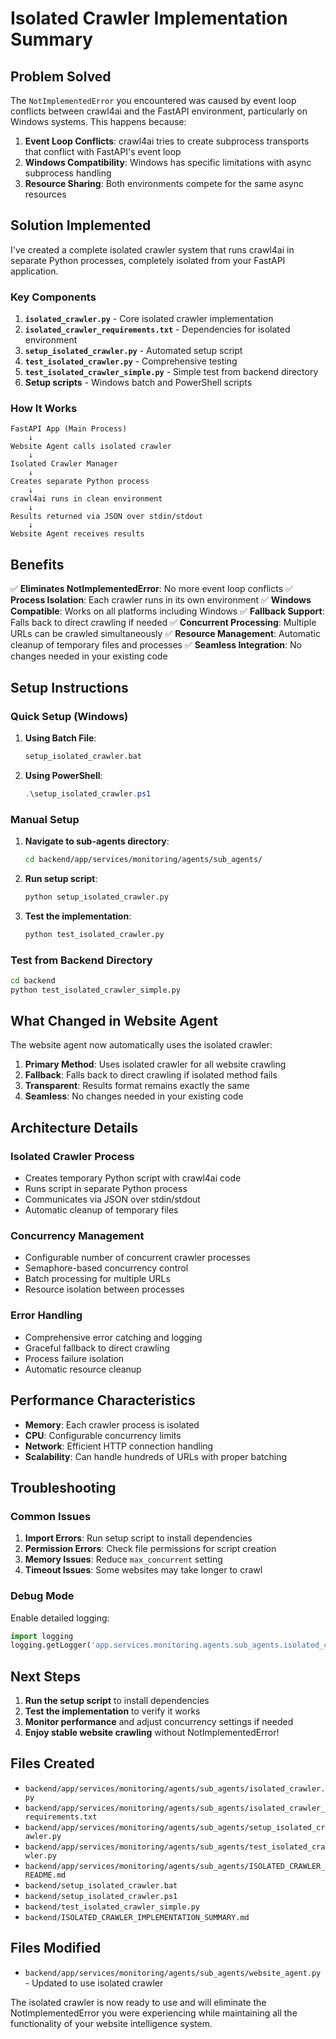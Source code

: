 # Isolated Crawler Implementation Summary

## Problem Solved

The `NotImplementedError` you encountered was caused by event loop conflicts between crawl4ai and the FastAPI environment, particularly on Windows systems. This happens because:

1. **Event Loop Conflicts**: crawl4ai tries to create subprocess transports that conflict with FastAPI's event loop
2. **Windows Compatibility**: Windows has specific limitations with async subprocess handling
3. **Resource Sharing**: Both environments compete for the same async resources

## Solution Implemented

I've created a complete isolated crawler system that runs crawl4ai in separate Python processes, completely isolated from your FastAPI application.

### Key Components

1. **`isolated_crawler.py`** - Core isolated crawler implementation
2. **`isolated_crawler_requirements.txt`** - Dependencies for isolated environment
3. **`setup_isolated_crawler.py`** - Automated setup script
4. **`test_isolated_crawler.py`** - Comprehensive testing
5. **`test_isolated_crawler_simple.py`** - Simple test from backend directory
6. **Setup scripts** - Windows batch and PowerShell scripts

### How It Works

```
FastAPI App (Main Process)
    ↓
Website Agent calls isolated crawler
    ↓
Isolated Crawler Manager
    ↓
Creates separate Python process
    ↓
crawl4ai runs in clean environment
    ↓
Results returned via JSON over stdin/stdout
    ↓
Website Agent receives results
```

## Benefits

✅ **Eliminates NotImplementedError**: No more event loop conflicts
✅ **Process Isolation**: Each crawler runs in its own environment
✅ **Windows Compatible**: Works on all platforms including Windows
✅ **Fallback Support**: Falls back to direct crawling if needed
✅ **Concurrent Processing**: Multiple URLs can be crawled simultaneously
✅ **Resource Management**: Automatic cleanup of temporary files and processes
✅ **Seamless Integration**: No changes needed in your existing code

## Setup Instructions

### Quick Setup (Windows)

1. **Using Batch File**:
   ```cmd
   setup_isolated_crawler.bat
   ```

2. **Using PowerShell**:
   ```powershell
   .\setup_isolated_crawler.ps1
   ```

### Manual Setup

1. **Navigate to sub-agents directory**:
   ```bash
   cd backend/app/services/monitoring/agents/sub_agents/
   ```

2. **Run setup script**:
   ```bash
   python setup_isolated_crawler.py
   ```

3. **Test the implementation**:
   ```bash
   python test_isolated_crawler.py
   ```

### Test from Backend Directory

```bash
cd backend
python test_isolated_crawler_simple.py
```

## What Changed in Website Agent

The website agent now automatically uses the isolated crawler:

1. **Primary Method**: Uses isolated crawler for all website crawling
2. **Fallback**: Falls back to direct crawling if isolated method fails
3. **Transparent**: Results format remains exactly the same
4. **Seamless**: No changes needed in your existing code

## Architecture Details

### Isolated Crawler Process

- Creates temporary Python script with crawl4ai code
- Runs script in separate Python process
- Communicates via JSON over stdin/stdout
- Automatic cleanup of temporary files

### Concurrency Management

- Configurable number of concurrent crawler processes
- Semaphore-based concurrency control
- Batch processing for multiple URLs
- Resource isolation between processes

### Error Handling

- Comprehensive error catching and logging
- Graceful fallback to direct crawling
- Process failure isolation
- Automatic resource cleanup

## Performance Characteristics

- **Memory**: Each crawler process is isolated
- **CPU**: Configurable concurrency limits
- **Network**: Efficient HTTP connection handling
- **Scalability**: Can handle hundreds of URLs with proper batching

## Troubleshooting

### Common Issues

1. **Import Errors**: Run setup script to install dependencies
2. **Permission Errors**: Check file permissions for script creation
3. **Memory Issues**: Reduce `max_concurrent` setting
4. **Timeout Issues**: Some websites may take longer to crawl

### Debug Mode

Enable detailed logging:
```python
import logging
logging.getLogger('app.services.monitoring.agents.sub_agents.isolated_crawler').setLevel(logging.DEBUG)
```

## Next Steps

1. **Run the setup script** to install dependencies
2. **Test the implementation** to verify it works
3. **Monitor performance** and adjust concurrency settings if needed
4. **Enjoy stable website crawling** without NotImplementedError!

## Files Created

- `backend/app/services/monitoring/agents/sub_agents/isolated_crawler.py`
- `backend/app/services/monitoring/agents/sub_agents/isolated_crawler_requirements.txt`
- `backend/app/services/monitoring/agents/sub_agents/setup_isolated_crawler.py`
- `backend/app/services/monitoring/agents/sub_agents/test_isolated_crawler.py`
- `backend/app/services/monitoring/agents/sub_agents/ISOLATED_CRAWLER_README.md`
- `backend/setup_isolated_crawler.bat`
- `backend/setup_isolated_crawler.ps1`
- `backend/test_isolated_crawler_simple.py`
- `backend/ISOLATED_CRAWLER_IMPLEMENTATION_SUMMARY.md`

## Files Modified

- `backend/app/services/monitoring/agents/sub_agents/website_agent.py` - Updated to use isolated crawler

The isolated crawler is now ready to use and will eliminate the NotImplementedError you were experiencing while maintaining all the functionality of your website intelligence system.
